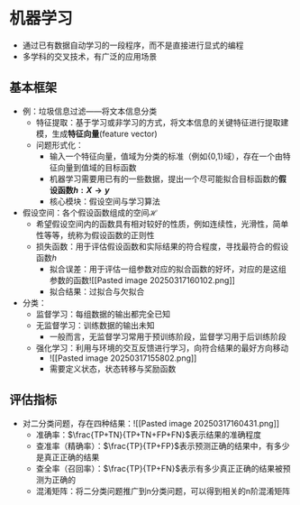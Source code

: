 # 机器学习
- 通过已有数据自动学习的一段程序，而不是直接进行显式的编程
- 多学科的交叉技术，有广泛的应用场景
## 基本框架
- 例：垃圾信息过滤——将文本信息分类
	- 特征提取：基于学习或非学习的方式，将文本信息的关键特征进行提取建模，生成**特征向量**(feature vector)
	- 问题形式化：
		- 输入一个特征向量，值域为分类的标准（例如{0,1}域），存在一个由特征向量到值域的目标函数
		- 机器学习需要用已有的一些数据，提出一个尽可能拟合目标函数的**假设函数$h:X\rightarrow y$**
		- 核心模块：假设空间与学习算法
- 假设空间：各个假设函数组成的空间$\mathcal{H}$
	- 希望假设空间内的函数具有相对较好的性质，例如连续性，光滑性，简单性等等，统称为假设函数的正则性
	- 损失函数：用于评估假设函数和实际结果的符合程度，寻找最符合的假设函数$h$
		- 拟合误差：用于评估一组参数对应的拟合函数的好坏，对应的是这组参数的函数![[Pasted image 20250317160102.png]]
		- 拟合结果：过拟合与欠拟合
- 分类：
	- 监督学习：每组数据的输出都完全已知
	- 无监督学习：训练数据的输出未知
		- 一般而言，无监督学习常用于预训练阶段，监督学习用于后训练阶段
	- 强化学习：利用与环境的交互反馈进行学习，向符合结果的最好方向移动
		- ![[Pasted image 20250317155802.png]]
		- 需要定义状态，状态转移与奖励函数
## 评估指标
- 对二分类问题，存在四种结果：![[Pasted image 20250317160431.png]]
	- 准确率：$\frac{TP+TN}{TP+TN+FP+FN}$表示结果的准确程度
	- 查准率（精确率）：$\frac{TP}{TP+FP}$表示预测正确的结果中，有多少是真正正确的结果
	- 查全率（召回率）：$\frac{TP}{TP+FN}$表示有多少真正正确的结果被预测为正确的
	- 混淆矩阵：将二分类问题推广到n分类问题，可以得到相关的n阶混淆矩阵
